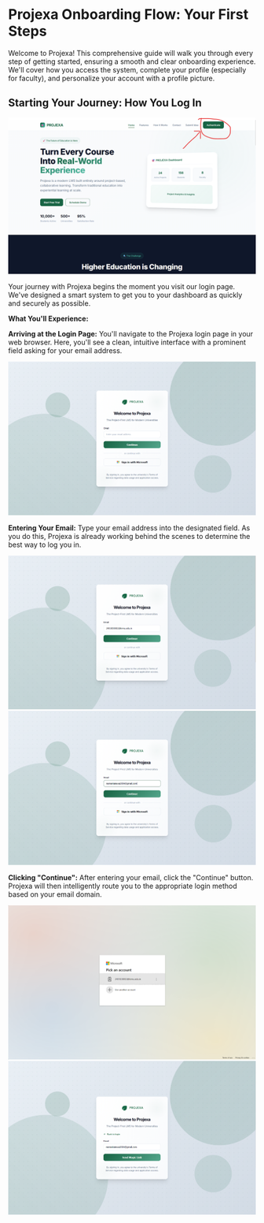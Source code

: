 # Projexa Onboarding Flow: Your First Steps

Welcome to Projexa! This comprehensive guide will walk you through every step of getting started, ensuring a smooth and clear onboarding experience. We'll cover how you access the system, complete your profile (especially for faculty), and personalize your account with a profile picture.

## Starting Your Journey: How You Log In

![image1](assets/images/image1.png)

Your journey with Projexa begins the moment you visit our login page. We've designed a smart system to get you to your dashboard as quickly and securely as possible.

**What You'll Experience:**

**Arriving at the Login Page:** You'll navigate to the Projexa login page in your web browser. Here, you'll see a clean, intuitive interface with a prominent field asking for your email address.

![image2](assets/images/image2.png)

**Entering Your Email:** Type your email address into the designated field. As you do this, Projexa is already working behind the scenes to determine the best way to log you in.

![image3](assets/images/image3.png)
![image4](assets/images/image4.png)

**Clicking "Continue":** After entering your email, click the "Continue" button. Projexa will then intelligently route you to the appropriate login method based on your email domain.

![image5](assets/images/image5.png)
![image6](assets/images/image6.png)
